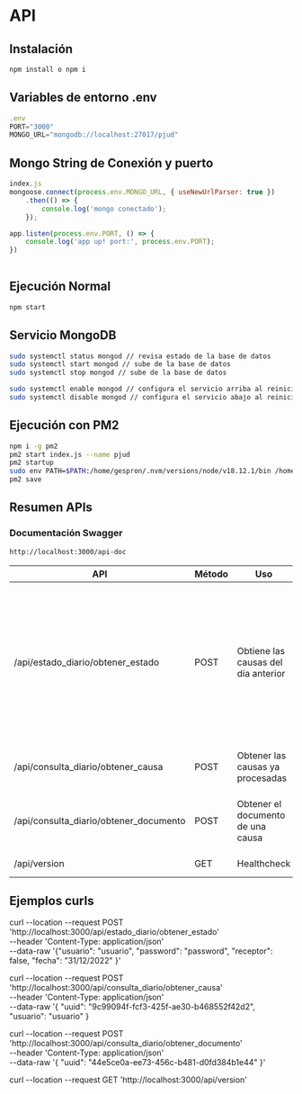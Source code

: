 # API

## Instalación

```bash
npm install o npm i
```

## Variables de entorno .env

```javascript
.env
PORT="3000"
MONGO_URL="mongodb://localhost:27017/pjud"
```

## Mongo String de Conexión y puerto

```javascript
index.js
mongoose.connect(process.env.MONGO_URL, { useNewUrlParser: true })
    .then(() => {
        console.log('mongo conectado');
    });

app.listen(process.env.PORT, () => {
    console.log('app up! port:', process.env.PORT);
})
    
```

## Ejecución Normal

```bash
npm start 
```

## Servicio MongoDB
```bash
sudo systemctl status mongod // revisa estado de la base de datos
sudo systemctl start mongod // sube de la base de datos
sudo systemctl stop mongod // sube de la base de datos

sudo systemctl enable mongod // configura el servicio arriba al reiniciar la maquina
sudo systemctl disable mongod // configura el servicio abajo al reiniciar la maquina
```


## Ejecución con PM2
```bash
npm i -g pm2
pm2 start index.js --name pjud
pm2 startup
sudo env PATH=$PATH:/home/gespron/.nvm/versions/node/v18.12.1/bin /home/gespron/.nvm/versions/node/v18.12.1/lib/node_modules/pm2/bin/pm2 startup systemd -u gespron --hp /home/gespron
pm2 save
```



## Resumen APIs

### Documentación Swagger 
```bash
http://localhost:3000/api-doc
```

| API | Método  | Uso | Parámetros | 
| ------------- | ------------- | ------------- | ------------- | 
| /api/estado_diario/obtener_estado | POST | Obtiene las causas del día anterior | usuario: usuario PJUD, password: clave PJUD, receptor: true (opcional) fecha: dd/mm/yyyy fecha consulta estado diario ej: "31/12/2022" (opcional) |
| /api/consulta_diario/obtener_causa | POST  | Obtener las causas ya procesadas  | usuario: id usuario, uuid: uuid del documento |'
| /api/consulta_diario/obtener_documento | POST  | Obtener el documento de una causa | uuid: id de documento obtenido de los metodos anteriores |
|/api/version | GET | Healthcheck | sin parametros |

## Ejemplos curls

curl --location --request POST 'http://localhost:3000/api/estado_diario/obtener_estado' \
--header 'Content-Type: application/json' \
--data-raw '{"usuario": "usuario", "password": "password", "receptor": false, "fecha": "31/12/2022" }'

 curl --location --request POST 'http://localhost:3000/api/consulta_diario/obtener_causa' \
--header 'Content-Type: application/json' \
--data-raw '{ "uuid": "9c99094f-fcf3-425f-ae30-b468552f42d2", "usuario": "usuario" }

curl --location --request POST 'http://localhost:3000/api/consulta_diario/obtener_documento' \
--header 'Content-Type: application/json' \
--data-raw '{
    "uuid": "44e5ce0a-ee73-456c-b481-d0fd384b1e44"
}'

curl --location --request GET 'http://localhost:3000/api/version'
